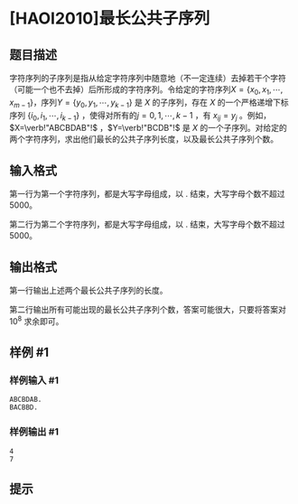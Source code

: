 # [HAOI2010]最长公共子序列

## 题目描述

字符序列的子序列是指从给定字符序列中随意地（不一定连续）去掉若干个字符（可能一个也不去掉）后所形成的字符序列。令给定的字符序列$X=\{x_0,x_1,\cdots ,x_{m-1}\}$，序列$Y=\{y_0,y_1,\cdots ,y_{k-1}\}$ 是 $X$ 的子序列，存在 $X$ 的一个严格递增下标序列 $\{i_0,i_1,\cdots,i_{k-1}\}$ ，使得对所有的$j=0,1,\cdots,k-1$ ，有 $x_{ij}=y_j$ 。例如，$X=\verb!"ABCBDAB"!$ ，$Y=\verb!"BCDB"!$ 是 $X$ 的一个子序列。对给定的两个字符序列，求出他们最长的公共子序列长度，以及最长公共子序列个数。


## 输入格式

第一行为第一个字符序列，都是大写字母组成，以 . 结束，大写字母个数不超过 $5000$。

第二行为第二个字符序列，都是大写字母组成，以 . 结束，大写字母个数不超过 $5000$。

## 输出格式

第一行输出上述两个最长公共子序列的长度。

第二行输出所有可能出现的最长公共子序列个数，答案可能很大，只要将答案对 $10^{8}$ 求余即可。

## 样例 #1

### 样例输入 #1
```
ABCBDAB.
BACBBD.
```

### 样例输出 #1

```
4
7
```

## 提示


